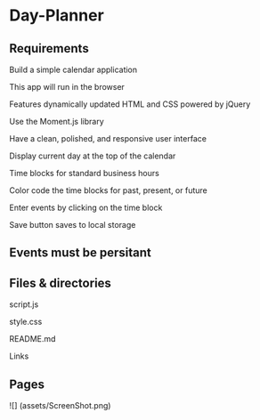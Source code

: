 # Day-Planner

## Requirements
Build a simple calendar application

This app will run in the browser

Features dynamically updated HTML and CSS powered by jQuery

Use the Moment.js library

Have a clean, polished, and responsive user interface

Display current day at the top of the calendar

Time blocks for standard business hours

Color code the time blocks for past, present, or future

Enter events by clicking on the time block

Save button saves to local storage

## Events must be persitant

## Files & directories


script.js

style.css

README.md

Links

## Pages

![] (assets/ScreenShot.png)


